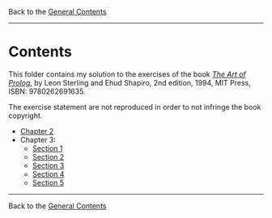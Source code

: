Back to the [General Contents](../../README.md)

---

# Contents

This folder contains my solution to the exercises of the book [_The Art of
Prolog_](https://mitpress.mit.edu/9780262691635/the-art-of-prolog/), by Leon
Sterling and Ehud Shapiro, 2nd edition, 1994, MIT Press, ISBN: 9780262691635.

The exercise statement are not reproduced in order to not infringe the book
copyright.

* [Chapter 2](exercises-2.md)
* Chapter 3:
  * [Section 1](exercises-3.1.md)
  * [Section 2](exercises-3.2.md)
  * [Section 3](exercises-3.3.md)
  * [Section 4](exercises-3.4.md)
  * [Section 5](exercises-3.5.md)

---
Back to the [General Contents](../README.md)
